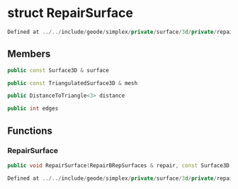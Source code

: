 # struct RepairSurface

```cpp
Defined at ../../include/geode/simplex/private/surface/3d/private/repair_brep_surfaces.h#585
```

## Members

```cpp
public const Surface3D & surface

```

```cpp
public const TriangulatedSurface3D & mesh

```

```cpp
public DistanceToTriangle<3> distance

```

```cpp
public int edges

```



## Functions

### RepairSurface

```cpp
public void RepairSurface(RepairBRepSurfaces & repair, const Surface3D & surface_in)
```

```cpp
Defined at ../../include/geode/simplex/private/surface/3d/private/repair_brep_surfaces.h#587
```



